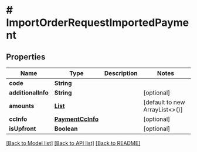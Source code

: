 # # ImportOrderRequestImportedPayment


## Properties 


Name | Type | Description | Notes
------------ | ------------- | ------------- | -------------
**code**| **String** |   |
**additionalInfo**| **String** |   | [optional]
**amounts**| [**List<OrderPaymentAmount>**](OrderPaymentAmount.md) |   | [default to new ArrayList<>()]
**ccInfo**| [**PaymentCcInfo**](PaymentCcInfo.md) |   | [optional]
**isUpfront**| **Boolean** |   | [optional]


[[Back to Model list]](../../README.md#models) [[Back to API list]](../../README.md#endpoints) [[Back to README]](../../README.md)

